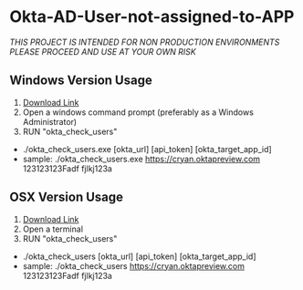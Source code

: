 # Okta-AD-User-not-assigned-to-APP
*THIS PROJECT IS INTENDED FOR NON PRODUCTION ENVIRONMENTS*
*PLEASE PROCEED AND USE AT YOUR OWN RISK*

## Windows Version Usage
1. [Download Link](https://github.com/rschaller-okta/Okta-AD-User-not-assigned-to-APP/blob/master/windows/okta_check_users.exe)
2. Open a windows command prompt (preferably as a Windows Administrator)
3. RUN "okta_check_users"
- ./okta_check_users.exe [okta_url] [api_token] [okta_target_app_id]
- sample: 
./okta_check_users.exe https://cryan.oktapreview.com 123123123Fadf fjlkj123a

## OSX Version Usage
1. [Download Link](https://github.com/rschaller-okta/Okta-AD-User-not-assigned-to-APP/blob/master/osx/okta_check_users)
2. Open a terminal 
3. RUN "okta_check_users"
- ./okta_check_users [okta_url] [api_token] [okta_target_app_id]
- sample: 
./okta_check_users https://cryan.oktapreview.com 123123123Fadf fjlkj123a